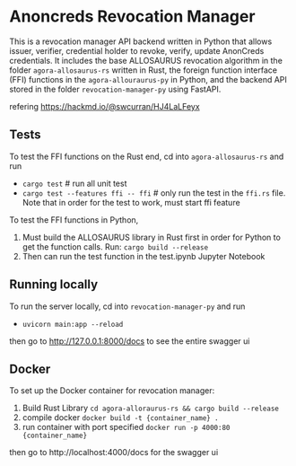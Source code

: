 # Anoncreds Revocation Manager
This is a revocation manager API backend written in Python that allows issuer, verifier, credential holder to revoke, verify, update AnonCreds credentials. It includes the base ALLOSAURUS revocation algorithm in the folder `agora-allosaurus-rs` written in Rust, the foreign function interface (FFI) functions in the `agora-allouraurus-py` in Python, and the backend API stored in the folder `revocation-manager-py` using FastAPI.

refering https://hackmd.io/@swcurran/HJ4LaLFeyx

## Tests
To test the FFI functions on the Rust end, cd into `agora-allosaurus-rs` and run
* `cargo test` # run all unit test
* `cargo test --features ffi -- ffi` # only run the test in the `ffi.rs` file. Note that in order for the test to work, must start ffi feature

To test the FFI functions in Python, 
1. Must build the ALLOSAURUS library in Rust first in order for Python to get the function calls. Run: 
`cargo build --release`
2. Then can run the test function in the test.ipynb Jupyter Notebook

## Running locally
To run the server locally, cd into `revocation-manager-py` and run
* `uvicorn main:app --reload` 

then go to http://127.0.0.1:8000/docs to see the entire swagger ui

## Docker
To set up the Docker container for revocation manager:
1. Build Rust Library
`cd agora-alloraurus-rs && cargo build --release`
2. compile docker
`docker build -t {container_name} .`
3. run container with port specified
`docker run -p 4000:80 {container_name}`

then go to http://localhost:4000/docs for the swagger ui